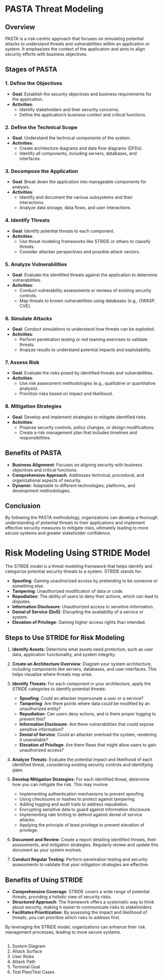 # PASTA Threat Modeling

## Overview

PASTA is a risk-centric approach that focuses on simulating potential attacks to understand threats and vulnerabilities within an application or system. It emphasizes the context of the application and aims to align security efforts with business objectives.

## Stages of PASTA

### 1. Define the Objectives

- **Goal**: Establish the security objectives and business requirements for the application.
- **Activities**:
  - Identify stakeholders and their security concerns.
  - Define the application’s business context and critical functions.

### 2. Define the Technical Scope

- **Goal**: Understand the technical components of the system.
- **Activities**:
  - Create architecture diagrams and data flow diagrams (DFDs).
  - Identify all components, including servers, databases, and interfaces.

### 3. Decompose the Application

- **Goal**: Break down the application into manageable components for analysis.
- **Activities**:
  - Identify and document the various subsystems and their interactions.
  - Analyze data storage, data flows, and user interactions.

### 4. Identify Threats

- **Goal**: Identify potential threats to each component.
- **Activities**:
  - Use threat modeling frameworks like STRIDE or others to classify threats.
  - Consider attacker perspectives and possible attack vectors.

### 5. Analyze Vulnerabilities

- **Goal**: Evaluate the identified threats against the application to determine vulnerabilities.
- **Activities**:
  - Conduct vulnerability assessments or reviews of existing security controls.
  - Map threats to known vulnerabilities using databases (e.g., OWASP, CVE).

### 6. Simulate Attacks

- **Goal**: Conduct simulations to understand how threats can be exploited.
- **Activities**:
  - Perform penetration testing or red teaming exercises to validate threats.
  - Analyze results to understand potential impacts and exploitability.

### 7. Assess Risk

- **Goal**: Evaluate the risks posed by identified threats and vulnerabilities.
- **Activities**:
  - Use risk assessment methodologies (e.g., qualitative or quantitative analysis).
  - Prioritize risks based on impact and likelihood.

### 8. Mitigation Strategies

- **Goal**: Develop and implement strategies to mitigate identified risks.
- **Activities**:
  - Propose security controls, policy changes, or design modifications.
  - Create a risk management plan that includes timelines and responsibilities.

## Benefits of PASTA

- **Business Alignment**: Focuses on aligning security with business objectives and critical functions.
- **Comprehensive Approach**: Addresses technical, procedural, and organizational aspects of security.
- **Dynamic**: Adaptable to different technologies, platforms, and development methodologies.

## Conclusion

By following the PASTA methodology, organizations can develop a thorough understanding of potential threats to their applications and implement effective security measures to mitigate risks, ultimately leading to more secure systems and greater stakeholder confidence.


# Risk Modeling Using STRIDE Model

The STRIDE model is a threat modeling framework that helps identify and categorize potential security threats to a system. STRIDE stands for:

- **Spoofing**: Gaining unauthorized access by pretending to be someone or something else.
- **Tampering**: Unauthorized modification of data or code.
- **Repudiation**: The ability of users to deny their actions, which can lead to disputes.
- **Information Disclosure**: Unauthorized access to sensitive information.
- **Denial of Service (DoS)**: Disrupting the availability of a service or system.
- **Elevation of Privilege**: Gaining higher access rights than intended.

## Steps to Use STRIDE for Risk Modeling

1. **Identify Assets**: Determine what assets need protection, such as user data, application functionality, and system integrity.

2. **Create an Architecture Overview**: Diagram your system architecture, including components like servers, databases, and user interfaces. This helps visualize where threats may arise.

3. **Identify Threats**: For each component in your architecture, apply the STRIDE categories to identify potential threats:
   - **Spoofing**: Could an attacker impersonate a user or a service?
   - **Tampering**: Are there points where data could be modified by an unauthorized entity?
   - **Repudiation**: Can users deny actions, and is there proper logging to prevent this?
   - **Information Disclosure**: Are there vulnerabilities that could expose sensitive information?
   - **Denial of Service**: Could an attacker overload the system, rendering it unavailable?
   - **Elevation of Privilege**: Are there flaws that might allow users to gain unauthorized access?

4. **Analyze Threats**: Evaluate the potential impact and likelihood of each identified threat, considering existing security controls and identifying gaps.

5. **Develop Mitigation Strategies**: For each identified threat, determine how you can mitigate the risk. This may involve:
   - Implementing authentication mechanisms to prevent spoofing.
   - Using checksums or hashes to protect against tampering.
   - Adding logging and audit trails to address repudiation.
   - Encrypting sensitive data to guard against information disclosure.
   - Implementing rate limiting to defend against denial of service attacks.
   - Applying the principle of least privilege to prevent elevation of privilege.

6. **Document and Review**: Create a report detailing identified threats, their assessments, and mitigation strategies. Regularly review and update this document as your system evolves.

7. **Conduct Regular Testing**: Perform penetration testing and security assessments to validate that your mitigation strategies are effective.

## Benefits of Using STRIDE

- **Comprehensive Coverage**: STRIDE covers a wide range of potential threats, providing a holistic view of security risks.
- **Structured Approach**: The framework offers a systematic way to think about security, making it easier to communicate risks to stakeholders.
- **Facilitates Prioritization**: By assessing the impact and likelihood of threats, you can prioritize which risks to address first.

By leveraging the STRIDE model, organizations can enhance their risk management processes, leading to more secure systems.


##
1. System Diagram
2. Attack Surface
3. User Roles
4. Attack Path
5. Terminal Goal
6. Test Plan/Test Cases
